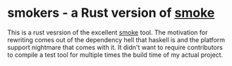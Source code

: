 # smokers - a Rust version of [smoke](https://github.com/SamirTalwar/smoke)

This is a rust vesrsion of the excellent
[smoke](https://github.com/SamirTalwar/smoke) tool. The motivation for
rewriting comes out of the dependency hell that haskell is and the
platform support nightmare that comes with it. It didn't want to
require contributors to compile a test tool for multiple times the
build time of my actual project.
